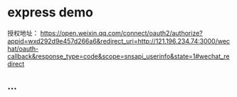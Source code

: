 # express demo


授权地址：
https://open.weixin.qq.com/connect/oauth2/authorize?appid=wxd292d9e457d266a6&redirect_uri=http://121.196.234.74:3000/wechat/oauth-callback&response_type=code&scope=snsapi_userinfo&state=1#wechat_redirect
## ...